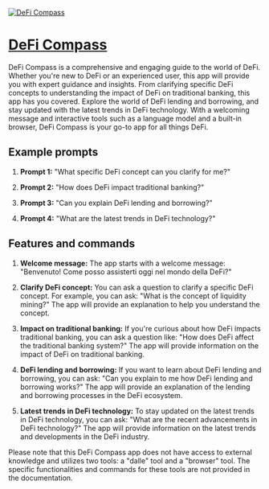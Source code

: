 [![DeFi Compass](https://files.oaiusercontent.com/file-pvSiOrTXFjwhOWZdv3OYyNn8?se=2123-10-18T11%3A56%3A52Z&sp=r&sv=2021-08-06&sr=b&rscc=max-age%3D31536000%2C%20immutable&rscd=attachment%3B%20filename%3Da3205eb6-1292-41e1-92ac-03a8856edf55.png&sig=H1a4hSAHuYp89g%2BBL%2BOLeb/eoACn5O%2BRCkSLDryD0u8%3D)](https://chat.openai.com/g/g-P4MXCZac2-defi-compass)

# [DeFi Compass](https://chat.openai.com/g/g-P4MXCZac2-defi-compass)

DeFi Compass is a comprehensive and engaging guide to the world of DeFi. Whether you're new to DeFi or an experienced user, this app will provide you with expert guidance and insights. From clarifying specific DeFi concepts to understanding the impact of DeFi on traditional banking, this app has you covered. Explore the world of DeFi lending and borrowing, and stay updated with the latest trends in DeFi technology. With a welcoming message and interactive tools such as a language model and a built-in browser, DeFi Compass is your go-to app for all things DeFi.

## Example prompts

1. **Prompt 1:** "What specific DeFi concept can you clarify for me?"

2. **Prompt 2:** "How does DeFi impact traditional banking?"

3. **Prompt 3:** "Can you explain DeFi lending and borrowing?"

4. **Prompt 4:** "What are the latest trends in DeFi technology?"

## Features and commands

1. **Welcome message:** The app starts with a welcome message: "Benvenuto! Come posso assisterti oggi nel mondo della DeFi?"

2. **Clarify DeFi concept:** You can ask a question to clarify a specific DeFi concept. For example, you can ask: "What is the concept of liquidity mining?" The app will provide an explanation to help you understand the concept.

3. **Impact on traditional banking:** If you're curious about how DeFi impacts traditional banking, you can ask a question like: "How does DeFi affect the traditional banking system?" The app will provide information on the impact of DeFi on traditional banking.

4. **DeFi lending and borrowing:** If you want to learn about DeFi lending and borrowing, you can ask: "Can you explain to me how DeFi lending and borrowing works?" The app will provide an explanation of the lending and borrowing processes in the DeFi ecosystem.

5. **Latest trends in DeFi technology:** To stay updated on the latest trends in DeFi technology, you can ask: "What are the recent advancements in DeFi technology?" The app will provide information on the latest trends and developments in the DeFi industry.

Please note that this DeFi Compass app does not have access to external knowledge and utilizes two tools: a "dalle" tool and a "browser" tool. The specific functionalities and commands for these tools are not provided in the documentation.